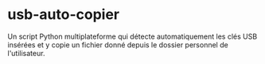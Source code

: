 # usb-auto-copier
Un script Python multiplateforme qui détecte automatiquement les clés USB insérées et y copie un fichier donné depuis le dossier personnel de l'utilisateur.
